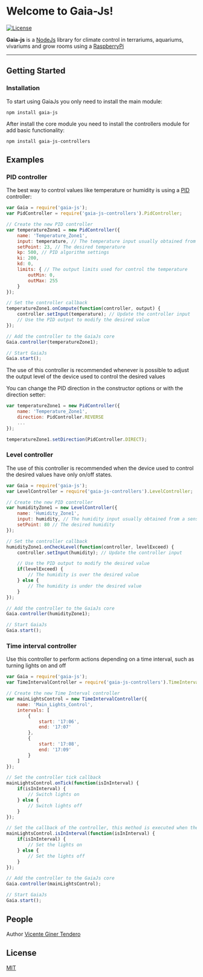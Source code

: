 # Welcome to Gaia-Js!

[![License](https://img.shields.io/badge/license-MIT-blue.svg)](https://opensource.org/licenses/MIT)

**Gaia-js** is a [NodeJs](http://nodejs.org) library for climate control in terrariums, aquariums, vivariums and grow rooms using a [RaspberryPi](http://www.raspberrypi.org)

----------

## Getting Started

### Installation

To start using GaiaJs you only need to install the main module:

    npm install gaia-js

After install the core module you need to install the controllers module for add basic functionality:

	npm install gaia-js-controllers

## Examples

### PID controller

The best way to control values like temperature or humidity is using a [PID](https://en.wikipedia.org/wiki/PID_controller) controller:

```javascript
var Gaia = require('gaia-js');
var PidController = require('gaia-js-controllers').PidController;

// Create the new PID controller
var temperatureZone1 = new PidController({
	name: 'Temperature_Zone1',
	input: temperature, // The temperature input usually obtained from a sensor
	setPoint: 23, // The desired temperature 
	kp: 500, // PID algorithm settings
	ki: 200,
	kd: 0,
	limits: { // The output limits used for control the temperature
		outMin: 0,
		outMax: 255
	}
});

// Set the controller callback
temperatureZone1.onCompute(function(controller, output) {
	controller.setInput(temperature); // Update the controller input
	// Use the PID output to modify the desired value
});

// Add the controller to the GaiaJs core
Gaia.controller(temperatureZone1);

// Start GaiaJs
Gaia.start();
```

The use of this controller is recommended whenever is possible to adjust the output level of the device used to control the desired values

You can change the PID direction in the constructor options or with the direction setter:

```javascript
var temperatureZone1 = new PidController({
	name: 'Temperature_Zone1',
	direction: PidController.REVERSE
	...
});

temperatureZone1.setDirection(PidController.DIRECT);
```

### Level controller

The use of this controller is recommended when the device used to control the desired values have only on/off states.

```javascript
var Gaia = require('gaia-js');
var LevelController = require('gaia-js-controllers').LevelController;

// Create the new PID controller
var humidityZone1 = new LevelController({
	name: 'Humidity_Zone1',
	input: humidity, // The humidity input usually obtained from a sensor
	setPoint: 80 // The desired humidity 
});

// Set the controller callback
humidityZone1.onCheckLevel(function(controller, levelExceed) {
	controller.setInput(humidity); // Update the controller input

	// Use the PID output to modify the desired value
	if(levelExceed) {
		// The humidity is over the desired value
	} else {
		// The humidity is under the desired value
	}
});

// Add the controller to the GaiaJs core
Gaia.controller(humidityZone1);

// Start GaiaJs
Gaia.start();
```

### Time interval controller

Use this controller to perform actions depending on a time interval, such as turning lights on and off

```javascript
var Gaia = require('gaia-js');
var TimeIntervalController = require('gaia-js-controllers').TimeIntervalController;

// Create the new Time Interval controller
var mainLightsControl = new TimeIntervalController({
	name: 'Main_Lights_Control',
	intervals: [
		{
			start: '17:06',
			end: '17:07'
		},
		{
			start: '17:08',
			end: '17:09'
		}
	]
});

// Set the controller tick callback
mainLightsControl.onTick(function(isInInterval) {
	if(isInInterval) {
		// Switch lights on
	} else {
		// Switch lights off
	}
});

// Set the callback of the controller, this method is executed when the controller is started
mainLightsControl.isInInterval(function(isInInterval) {
	if(isInInterval) {
		// Set the lights on
	} else {
		// Set the lights off
	}
});

// Add the controller to the GaiaJs core
Gaia.controller(mainLightsControl);

// Start GaiaJs
Gaia.start();
```

## People

Author [Vicente Giner Tendero](https://github.com/vginert)

## License

  [MIT](LICENSE)
